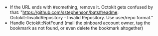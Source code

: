 * If the URL ends with #something, remove it. Octokit gets confused by that: "https://github.com/sstephenson/bats#readme: Octokit::InvalidRepository - Invalid Repository. Use user/repo format."
* Handle Octokit::NotFound (mail the pinboard account owner, tag the bookmark as not found, or even delete the bookmark altogether)
